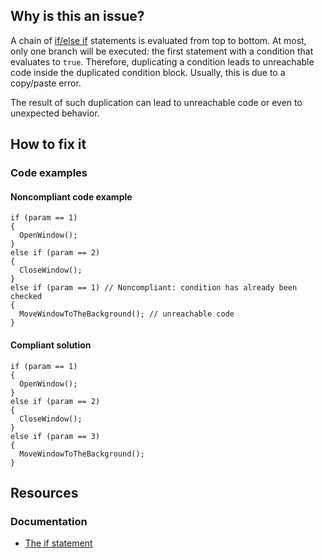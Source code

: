 ## Why is this an issue?

A chain of [if/else
if](https://learn.microsoft.com/en-us/dotnet/csharp/language-reference/statements/selection-statements#the-if-statement) statements is evaluated from top to bottom. At most, only one branch will be executed: the first statement with a condition that evaluates to
`true`. Therefore, duplicating a condition leads to unreachable code inside the duplicated condition block. Usually, this is due to a
copy/paste error.

The result of such duplication can lead to unreachable code or even to unexpected behavior.

## How to fix it

### Code examples

#### Noncompliant code example

    if (param == 1)
    {
      OpenWindow();
    }
    else if (param == 2)
    {
      CloseWindow();
    }
    else if (param == 1) // Noncompliant: condition has already been checked
    {
      MoveWindowToTheBackground(); // unreachable code
    }

#### Compliant solution

    if (param == 1)
    {
      OpenWindow();
    }
    else if (param == 2)
    {
      CloseWindow();
    }
    else if (param == 3)
    {
      MoveWindowToTheBackground();
    }

## Resources

### Documentation

- [The if
  statement](https://learn.microsoft.com/en-us/dotnet/csharp/language-reference/statements/selection-statements#the-if-statement)